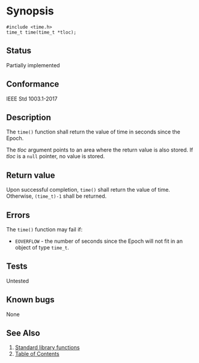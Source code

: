 # Synopsis 

`#include <time.h>`</br>
`time_t time(time_t *tloc);`</br>


## Status

Partially implemented

## Conformance

IEEE Std 1003.1-2017

## Description





The `time()` function shall return the value of time in seconds since the Epoch. 

The _tloc_ argument points to an area where the return value is also stored. If _tloc_ is a `null` pointer, no value is stored.



## Return value



Upon successful completion, `time()` shall return the value of time. Otherwise, `(time_t)-1` shall be returned.



## Errors



The `time()` function may fail if:

* `EOVERFLOW` - the number of seconds since the Epoch will not fit in an object of type `time_t`. </br>

## Tests

Untested

## Known bugs

None

## See Also 

1. [Standard library functions](../README.md)
2. [Table of Contents](../../../README.md)
